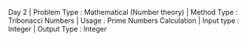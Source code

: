 Day 2 |
Problem Type : Mathematical (Number theory) |
Method Type : Tribonacci Numbers |
Usage : Prime Numbers Calculation |
Input type : Integer |
Output Type : Integer
